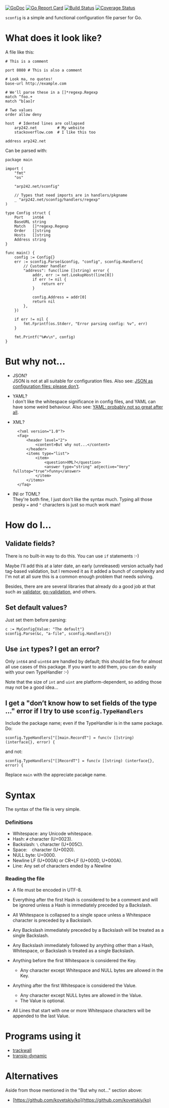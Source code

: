 [![GoDoc](https://godoc.org/arp242.net/sconfig?status.svg)](https://godoc.org/arp242.net/sconfig)
[![Go Report Card](https://goreportcard.com/badge/github.com/Carpetsmoker/sconfig)](https://goreportcard.com/report/github.com/Carpetsmoker/sconfig)
[![Build Status](https://travis-ci.org/Carpetsmoker/sconfig.svg?branch=master)](https://travis-ci.org/Carpetsmoker/sconfig)
[![Coverage Status](https://coveralls.io/repos/github/Carpetsmoker/sconfig/badge.svg?branch=master)](https://coveralls.io/github/Carpetsmoker/sconfig?branch=master)

`sconfig` is a simple and functional configuration file parser for Go.

What does it look like?
=======================
A file like this:

	# This is a comment

	port 8080 # This is also a comment

	# Look ma, no quotes!
	base-url http://example.com

	# We'll parse these in a []*regexp.Regexp
	match ^foo.+
	match ^b[ao]r

	# Two values
	order allow deny

	host  # Idented lines are collapsed
		arp242.net         # My website
		stackoverflow.com  # I like this too

	address arp242.net

Can be parsed with:

	package main

	import (
		"fmt"
		"os"

		"arp242.net/sconfig"

		// Types that need imports are in handlers/pkgname
		_ "arp242.net/sconfig/handlers/regexp"
	)

	type Config struct {
		Port    int64
		BaseURL string
		Match   []*regexp.Regexp
		Order   []string
		Hosts   []string
		Address string
	}

	func main() {
		config := Config{}
		err := sconfig.Parse(&config, "config", sconfig.Handlers{
			// Customer handler
			"address": func(line []string) error {
				addr, err := net.LookupHost(line[0])
				if err != nil {
					return err
				}

				config.Address = addr[0]
				return nil
			},
		})

		if err != nil {
			fmt.Fprintf(os.Stderr, "Error parsing config: %v", err)
		}

		fmt.Printf("%#v\n", config)
	}


But why not...
==============
- JSON?  
  JSON is not at all suitable for configuration files. Also see: [JSON as
  configuration files: please don’t][json-no].
- YAML?  
  I don't like the whitespace significance in config files, and YAML can have
  some weird behaviour. Also see: [YAML: probably not so great after all][yaml-meh].
- XML?  

		<?xml version="1.0"?>
		<faq>
			<header level="2">
				<content>But why not...</content>
			</header>
			<items type="list">
				<item>
					<question>XML?</question>
					<answer type="string" adjective="Very" fullstop="true">funny</answer>
				</item>
			</items>
		</faq>

- INI or TOML?  
  They're both fine, I just don't like the syntax much. Typing all those pesky
  `=` and `"` characters is just so much work man!

How do I...
===========

Validate fields?
---------------
There is no built-in way to do this. You can use `if` statements :-)

Maybe I'll add this at a later date, an early (unreleased) version actually had
tag-based validation, but I removed it as it added a bunch of complexity and I'm
not at all sure this is a common enough problem that needs solving.

Besides, there are are several libraries that already do a good job at that such
as
[validator](https://github.com/go-playground/validator),
[go-validation](https://github.com/BakedSoftware/go-validation),
and others.

Set default values?
-------------------
Just set them before parsing:

	c := MyConfig{Value: "The default"}
	sconfig.Parse(&c, "a-file", sconfig.Handlers{})

Use `int` types? I get an error?
--------------------------------
Only `int64` and `uint64` are handled by default; this should be fine for
almost all use cases of this package. If you want to add them, you can do easily
with your own TypeHandler :-)

Note that the size of `int` and `uint` are platform-dependent, so adding those
may not be a good idea...

I get a "don’t know how to set fields of the type ..." error if I try to use `sconfig.TypeHandlers`
---------------------------------------------------------------------------------------------------
Include the package name; even if the TypeHandler is in the same package. Do:

    sconfig.TypeHandlers["[]main.RecordT"] = func(v []string) (interface{}, error) {

and not:

	sconfig.TypeHandlers["[]RecordT"] = func(v []string) (interface{}, error) {

Replace `main` with the appreciate pacakge name.


Syntax
======
The syntax of the file is very simple.

### Definitions

- Whitespace: any Unicode whitespace.
- Hash: `#` character (U+0023).
- Backslash: `\` character (U+005C).
- Space: ` ` character (U+0020).
- NULL byte: U+0000.
- Newline LF (U+000A) or CR+LF (U+000D, U+000A).
- Line: Any set of characters ended by a Newline

### Reading the file

- A file must be encoded in UTF-8.

- Everything after the first Hash is considered to be a comment and will be
  ignored unless a Hash is immediately preceded by a Backslash.

- All Whitespace is collapsed to a single space unless a Whitespace character is
  preceded by a Backslash.

- Any Backslash immediately preceded by a Backslash will be treated as a single
  Backslash.

- Any Backslash immediately followed by anything other than a Hash, Whitespace,
  or Backslash is treated as a single Backslash.

- Anything before the first Whitespace is considered the Key.

	- Any character except Whitespace and NULL bytes are allowed in the Key.

- Anything after the first Whitespace is considered the Value.

	- Any character except NULL bytes are allowed in the Value.
	- The Value is optional.

- All Lines that start with one or more Whitespace characters will be appended
  to the last Value.

Programs using it
=================
- [trackwall](https://arp242.net/code/trackwall)
- [transip-dynamic](https://arp242.net/code/transip-dynamic)

Alternatives
============
Aside from those mentioned in the "But why not..." section above:

- [https://github.com/kovetskiy/ko](https://github.com/kovetskiy/ko)

[json-no]: http://arp242.net/weblog/JSON_as_configuration_files-_please_dont.html
[yaml-meh]: http://arp242.net/weblog/yaml_probably_not_so_great_after_all.html
